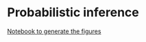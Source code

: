 # Probabilistic inference

[Notebook to generate the figures](https://github.com/probml/pyprobml/blob/master/notebooks/figures/chapter2_figures.ipynb)
